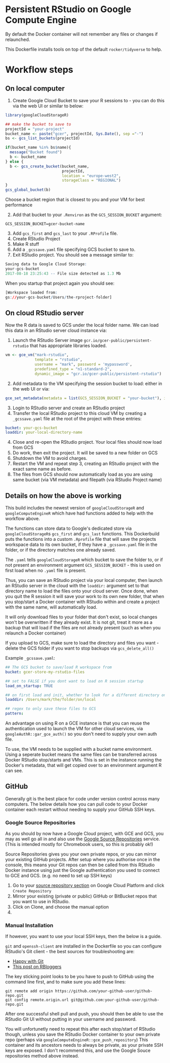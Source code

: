 # Persistent RStudio on Google Compute Engine

By default the Docker container will not remember any files or changes if relaunched.

This Dockerfile installs tools on top of the default `rocker/tidyverse` to help.

# Workflow steps

## On local computer

1. Create Google Cloud Bucket to save your R sessions to - you can do this via the web UI or similar to below:

```r
library(googleCloudStorageR)

## make the bucket to save to
projectId = "your-project"
bucket_name <- paste("gcer", projectId, Sys.Date(), sep ="-")
bs <- gcs_list_buckets(projectId)

if(bucket_name %in% bs$name){
  message("Bucket found")
  b <- bucket_name
} else {
  b <- gcs_create_bucket(bucket_name, 
                         projectId, 
                         location = "europe-west2", 
                         storageClass = "REGIONAL")
}
gcs_global_bucket(b)
```

Choose a bucket region that is closest to you and your VM for best performance

2. Add that bucket to your `.Renviron` as the `GCS_SESSION_BUCKET` argument:
```
GCS_SESSION_BUCKET=gcer-bucket-name
```
3. Add `gcs_first` and `gcs_last` to your `.RProfile` file. 
4. Create RStudio Project
5. Make R stuff
6. Add a `_gcssave.yaml` file specifying GCS bucket to save to.
7. Exit RStudio project.  You should see a message similar to: 
```r
Saving data to Google Cloud Storage:
your-gcs-bucket
2017-08-18 23:25:43 -- File size detected as 1.3 Mb
```

When you startup that project again you should see:
```r
[Workspace loaded from: 
gs://your-gcs-bucket/Users/the-rproject-folder]
```

## On cloud RStudio server

Now the R data is saved to GCS under the local folder name.  We can load this data in an RStudio server cloud instance via:

1. Launch the RStudio Server image `gcr.io/gcer-public/persistent-rstudio` that has appropriate libraries loaded.

```r
vm <- gce_vm("mark-rstudio",
             template = "rstudio",
             username = "mark", password = 'mypassword',
             predefined_type = "n1-standard-2",
             dynamic_image = "gcr.io/gcer-public/persistent-rstudio")
```

2. Add metadata to the VM specifying the session bucket to load: either in the web UI or via:

```r
gce_set_metadata(metadata = list(GCS_SESSION_BUCKET = "your-bucket"), instance = vm)
```
3. Login to RStudio server and create an RStudio project
4. Transfer the local RStudio project to this cloud VM by creating a `_gcssave.yaml` file at the root of the project with these entries:

```yaml
bucket: your-gcs-bucket
loaddir: your-local-directory-name
```
4. Close and re-open the RStudio project.  Your local files should now load from GCS
5. Do work, then exit the project.  It will be saved to a new folder on GCS
6. Shutdown the VM to avoid charges.
7. Restart the VM and repeat step 3, creating an RStudio project with the exact same name as before.  
8. The files from GCS should now automatically load as you are using same bucket (via VM metadata) and filepath (via RStudio Project name)

## Details on how the above is working

This build includes the newest version of `googleCloudStorageR` and `googleComputeEngineR` which have had functions added to help with the workflow above.

The functions can store data to Google's dedicated store via `googleCloudStorageR`s `gcs_first` and `gcs_last` functions.  This Dockerbuild puts the functions into a custom `.Rprofile` file that will save the projects workspace data to its own bucket, if they have a `_gcssave.yaml` file in the folder, or if the directory matches one already saved.  

The `.yaml` tells `googleCloudStorageR` which bucket to save the folder to, or if not present an environment argument `GCS_SESSION_BUCKET` - this is used on first load when no `.yaml` file is present. 

Thus, you can save an RStudio project via your local computer, then launch an RStudio server in the cloud with the `loaddir:` argument set to that directory name to load the files onto your cloud server.  Once done, when you quit the R session it will save your work to its own new folder, that when you stop/start a Docker container with RStudio within and create a project with the same name, will automatically load.

It will only download files to your folder that don't exist, so local changes won't be overwritten if they already exist.  It is not git, treat it more as a backup that will load if the files are not already present (such as when you relaunch a Docker container)

If you upload to GCS, make sure to load the directory and files you want - delete the GCS folder if you want to stop backups via `gcs_delete_all()`

Example `_gcssave.yaml`:

```yaml
## The GCS bucket to save/load R workspace from
bucket: gcer-store-my-rstudio-files

## set to FALSE if you dont want to load on R session startup
load_on_startup: TRUE

## on first load and init, whether to look for a different directory on GCS than present getwd()
loaddir: /Users/mark/the/folder/on/local

## regex to only save these files to GCS
pattern:
```

An advantage on using R on a GCE instance is that you can reuse the authentication used to launch the VM for other cloud services, via `googleAuthR::gar_gce_auth()` so you don't need to supply your own auth file.

To use, the VM needs to be supplied with a bucket name environment.  Using a seperate bucket means the same files can be transferred across Docker RStudio stop/starts and VMs.  This is set in the instance running the Docker's metadata, that will get copied over to an environment argument R can see.  

## GitHub

Generally git is the best place for code under version control across many computers.  The below details how you can pull code to your Docker container each restart without needing to supply your GitHub SSH keys.

### Google Source Repositories

As you should by now have a Google Cloud project, with GCE and GCS, you may as well go all in and also use the [Google Source Repositories](https://cloud.google.com/source-repositories/) service. (This is intended mostly for Chromebook users, so this is probably ok!)  

Source Repositories gives you your own private repos, or you can mirror your existing GitHub projects. After setup where you authorise once in the console, this means your Git repos can then be called from this RStudio Docker instance using just the Google authentication you used to connect to GCE and GCS. (e.g. no need to set up SSH keys) 

1. Go to your [source repository section](https://console.cloud.google.com/code/develop) on Google Cloud Platform and click `Create Repository` 
2. Mirror your existing (private or public) GitHub or BitBucket repos that you want to use in RStudio. 
3. Click on Clone, and choose the manual option
4. 



### Manual Installation

If however, you want to use your local SSH keys, then the below is a guide.

`git` and `openssh-client` are installed in the Dockerfile so you can configure RStudio's Git client - the best sources for troubleshooting are:

* [Happy with Git](http://happygitwithr.com/)
* [This post on RBloggers](https://www.r-bloggers.com/rstudio-and-github/)

The key sticking point looks to be you have to push to GitHub using the command line first, and to make sure you add these lines:

```
git remote add origin https://github.com/your-github-user/github-repo.git
git config remote.origin.url git@github.com:your-github-user/github-repo.git
```

After one successful shell pull and push, you should then be able to use the RStudio Git UI without putting in your username and password.  

You will unfortunetly need to repeat this after each stop/start of RStudio though, unless you save the RStudio Docker container to your own private repo (perhaps via `googleComputeEngineR::gce_push_repository`)  This container and its ancestors needs to always be private, as your private SSH keys are exposed.  I don't recommend this, and use the Google Souce repositories method above instead. 

